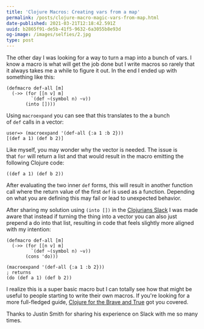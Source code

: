 ```yaml
---
title: 'Clojure Macros: Creating vars from a map'
permalink: /posts/clojure-macro-magic-vars-from-map.html
date-published: 2021-03-21T12:18:42.591Z
uuid: b2865f91-de5b-41f5-9632-6a3055b8e93d
og-image: /images/selfies/2.jpg
type: post
---
```

The other day I was looking for a way to turn a map into a bunch of vars. I know a macro is what will get the job done but I write macros so rarely that it always takes me a while to figure it out. In the end I ended up with something like this:

```
(defmacro def-all [m]
  (->> (for [[n v] m]
         `(def ~(symbol n) ~v))
       (into [])))
```

Using `macroexpand` you can see that this translates to the a bunch of `def` calls in a vector:

```
user=> (macroexpand '(def-all {:a 1 :b 2}))
[(def a 1) (def b 2)]
```

Like myself, you may wonder why the vector is needed. The issue is that `for` will return a list and that would result in the macro emitting the following Clojure code:

```
((def a 1) (def b 2))
```

After evaluating the two inner `def` forms, this will result in another function call where the return value of the first `def` is used as a function. Depending on what you are defining this may fail or lead to unexpected behavior.

After sharing my solution using `(into [])` in the [Clojurians Slack](https://clojurians.net/) I was made aware that instead if turning the thing into a vector you can also just prepend a do into that list, resulting in code that feels slightly more aligned with my intention:

```
(defmacro def-all [m]
  (->> (for [[n v] m]
         `(def ~(symbol n) ~v))
       (cons 'do)))

(macroexpand '(def-all {:a 1 :b 2}))
; returns
(do (def a 1) (def b 2))
```

I realize this is a super basic macro but I can totally see how that might be useful to people starting to write their own macros. If you're looking for a more full-fledged guide, [Clojure for the Brave and True](https://www.braveclojure.com/writing-macros/) got you covered.

Thanks to Justin Smith for sharing his experience on Slack with me so many times.